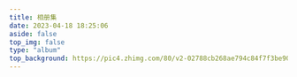 ```yaml
---
title: 相册集
date: 2023-04-18 18:25:06
aside: false
top_img: false
type: "album"
top_background: https://pic4.zhimg.com/80/v2-02788cb268ae794c84f7f3be90f23323_1440w.webp
---
```

